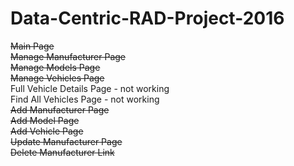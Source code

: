 # Data-Centric-RAD-Project-2016

~~Main Page~~ <br/>
~~Manage Manufacturer Page~~<br/>
~~Manage Models Page~~<br/>
~~Manage Vehicles Page~~<br/>
Full Vehicle Details Page - not working<br/>
Find All Vehicles Page - not working<br/>
~~Add Manufacturer Page~~<br/>
~~Add Model Page~~<br/>
~~Add Vehicle Page~~<br/>
~~Update Manufacturer Page~~<br/>
~~Delete Manufacturer Link~~<br/>
